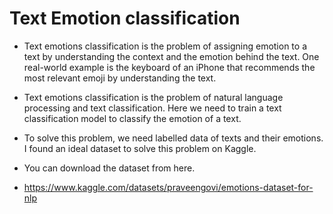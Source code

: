 # Text Emotion classification

- Text emotions classification is the problem of assigning emotion to a text by understanding the context and the emotion behind the text. One real-world example is the keyboard of an iPhone that recommends the most relevant emoji by understanding the text.
- Text emotions classification is the problem of natural language processing and text classification. Here we need to train a text classification model to classify the emotion of a text.

- To solve this problem, we need labelled data of texts and their emotions. I found an ideal dataset to solve this problem on Kaggle.
- You can download the dataset from here.

- https://www.kaggle.com/datasets/praveengovi/emotions-dataset-for-nlp

